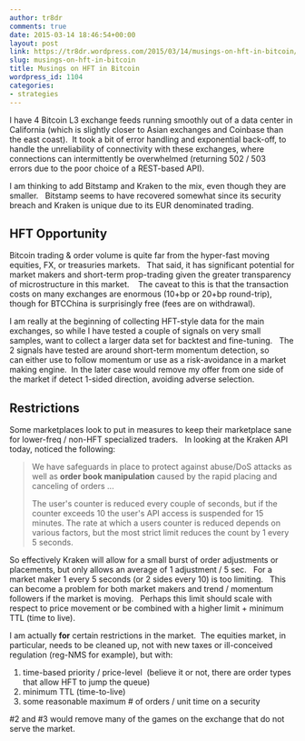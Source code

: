 ```yaml
---
author: tr8dr
comments: true
date: 2015-03-14 18:46:54+00:00
layout: post
link: https://tr8dr.wordpress.com/2015/03/14/musings-on-hft-in-bitcoin/
slug: musings-on-hft-in-bitcoin
title: Musings on HFT in Bitcoin
wordpress_id: 1104
categories:
- strategies
---
```


I have 4 Bitcoin L3 exchange feeds running smoothly out of a data center in California (which is slightly closer to Asian exchanges and Coinbase than the east coast).  It took a bit of error handling and exponential back-off, to handle the unreliability of connectivity with these exchanges, where connections can intermittently be overwhelmed (returning 502 / 503 errors due to the poor choice of a REST-based API).

I am thinking to add Bitstamp and Kraken to the mix, even though they are smaller.   Bitstamp seems to have recovered somewhat since its security breach and Kraken is unique due to its EUR denominated trading.

## HFT Opportunity

Bitcoin trading & order volume is quite far from the hyper-fast moving equities, FX, or treasuries markets.   That said, it has significant potential for market makers and short-term prop-trading given the greater transparency of microstructure in this market.    The caveat to this is that the transaction costs on many exchanges are enormous (10+bp or 20+bp round-trip), though for BTCChina is surprisingly free (fees are on withdrawal).

I am really at the beginning of collecting HFT-style data for the main exchanges, so while I have tested a couple of signals on very small samples, want to collect a larger data set for backtest and fine-tuning.   The 2 signals have tested are around short-term momentum detection, so can either use to follow momentum or use as a risk-avoidance in a market making engine.  In the later case would remove my offer from one side of the market if detect 1-sided direction, avoiding adverse selection.

## Restrictions

Some marketplaces look to put in measures to keep their marketplace sane for lower-freq / non-HFT specialized traders.   In looking at the Kraken API today, noticed the following:


> We have safeguards in place to protect against abuse/DoS attacks as well as **order book manipulation** caused by the rapid placing and canceling of orders ...
>
> The user's counter is reduced every couple of seconds, but if the counter exceeds 10 the user's API access is suspended for 15 minutes. The rate at which a users counter is reduced depends on various factors, but the most strict limit reduces the count by 1 every 5 seconds.


So effectively Kraken will allow for a small burst of order adjustments or placements, but only allows an average of 1 adjustment / 5 sec.   For a market maker 1 every 5 seconds (or 2 sides every 10) is too limiting.   This can become a problem for both market makers and trend / momentum followers if the market is moving.   Perhaps this limit should scale with respect to price movement or be combined with a higher limit + minimum TTL (time to live).

I am actually **for** certain restrictions in the market.  The equities market, in particular, needs to be cleaned up, not with new taxes or ill-conceived regulation (reg-NMS for example), but with:

	
  1. time-based priority / price-level  (believe it or not, there are order types that allow HFT to jump the queue)
  2. minimum TTL (time-to-live)
  3. some reasonable maximum # of orders / unit time on a security


#2 and #3 would remove many of the games on the exchange that do not serve the market.




